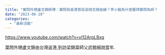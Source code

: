 ```yaml
---
title: "葉問外甥盧文錦師傅：葉問與香港首徒梁相怎樣結緣？李小龍為什麼要拜葉問為師？《詠春傳承》（2023-06-08）"
date: "2023-06-20"
categories: 
  - "最新活動"
---
```


https://www.youtube.com/watch?v=vI12ArpLBxg

葉問外甥盧文錦由台灣返港,到訪梁錦棠師父武館細說當年.
